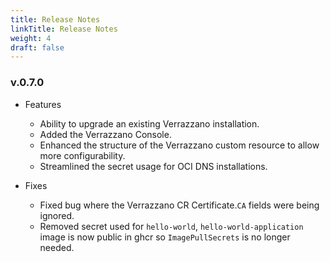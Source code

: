```yaml
---
title: Release Notes
linkTitle: Release Notes
weight: 4
draft: false
---
```


### v.0.7.0
- Features
    - Ability to upgrade an existing Verrazzano installation.
    - Added the Verrazzano Console.
    - Enhanced the structure of the Verrazzano custom resource to allow more configurability.
    - Streamlined the secret usage for OCI DNS installations.

- Fixes
    - Fixed bug where the Verrazzano CR Certificate.`CA` fields were being ignored.
    - Removed secret used for `hello-world`, `hello-world-application` image is now public in ghcr so `ImagePullSecrets` is no longer needed.

